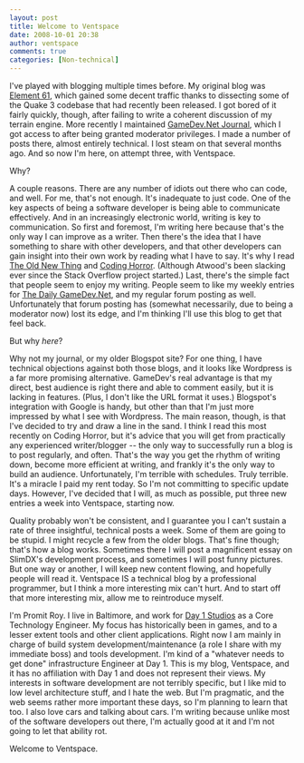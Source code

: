 ```yaml
---
layout: post
title: Welcome to Ventspace
date: 2008-10-01 20:38
author: ventspace
comments: true
categories: [Non-technical]
---
```

I've played with blogging multiple times before. My original blog was <a href="http://element61.blogspot.com/">Element 61</a>, which gained some decent traffic thanks to dissecting some of the Quake 3 codebase that had recently been released. I got bored of it fairly quickly, though, after failing to write a coherent discussion of my terrain engine. More recently I maintained <a href="http://www.gamedev.net/community/forums/mod/journal/journal.asp?user=promit">GameDev.Net Journal</a>, which I got access to after being granted moderator privileges. I made a number of posts there, almost entirely technical. I lost steam on that several months ago. And so now I'm here, on attempt three, with Ventspace.

Why?

A couple reasons. There are any number of idiots out there who can code, and well. For me, that's not enough. It's inadequate to just code. One of the key aspects of being a software developer is being able to communicate effectively. And in an increasingly electronic world, writing is key to communication. So first and foremost, I'm writing here because that's the only way I can improve as a writer. Then there's the idea that I have something to share with other developers, and that other developers can gain insight into their own work by reading what I have to say. It's why I read <a href="http://blogs.msdn.com/oldnewthing/">The Old New Thing</a> and <a href="http://www.codinghorror.com/blog/">Coding Horror</a>. (Although Atwood's been slacking ever since the Stack Overflow project started.) Last, there's the simple fact that people seem to enjoy my writing. People seem to like my weekly entries for <a href="http://www.gamedev.net/">The Daily GameDev.Net</a>, and my regular forum posting as well. Unfortunately that forum posting has (somewhat necessarily, due to being a moderator now) lost its edge, and I'm thinking I'll use this blog to get that feel back.

But why <em>here</em>?

Why not my journal, or my older Blogspot site? For one thing, I have technical objections against both those blogs, and it looks like Wordpress is a far more promising alternative. GameDev's real advantage is that my direct, best audience is right there and able to comment easily, but it is lacking in features. (Plus, I don't like the URL format it uses.) Blogspot's integration with Google is handy, but other than that I'm just more impressed by what I see with Wordpress. The main reason, though, is that I've decided to try and draw a line in the sand. I think I read this most recently on Coding Horror, but it's advice that you will get from practically any experienced writer/blogger -- the only way to successfully run a blog is to post regularly, and often. That's the way you get the rhythm of writing down, become more efficient at writing, and frankly it's the only way to build an audience. Unfortunately, I'm terrible with schedules. Truly terrible. It's a miracle I paid my rent today. So I'm not committing to specific update days. However, I've decided that I will, as much as possible, put three new entries a week into Ventspace, starting now.

Quality probably won't be consistent, and I guarantee you I can't sustain a rate of three insightful, technical posts a week. Some of them are going to be stupid. I might recycle a few from the older blogs. That's fine though; that's how a blog works. Sometimes there I will post a magnificent essay on SlimDX's development process, and sometimes I will post funny pictures. But one way or another, I will keep new content flowing, and hopefully people will read it. Ventspace IS a technical blog by a professional programmer, but I think a more interesting mix can't hurt. And to start off that more interesting mix, allow me to reintroduce myself.

I'm Promit Roy. I live in Baltimore, and work for <a href="http://www.day1studios.com/">Day 1 Studios</a> as a Core Technology Engineer. My focus has historically been in games, and to a lesser extent tools and other client applications. Right now I am mainly in charge of build system development/maintenance (a role I share with my immediate boss) and tools development. I'm kind of a "whatever needs to get done" infrastructure Engineer at Day 1. This is my blog, Ventspace, and it has no affiliation with Day 1 and does not represent their views. My interests in software development are not terribly specific, but I like mid to low level architecture stuff, and I hate the web. But I'm pragmatic, and the web seems rather more important these days, so I'm planning to learn that too. I also love cars and talking about cars. I'm writing because unlike most of the software developers out there, I'm actually good at it and I'm not going to let that ability rot.

Welcome to Ventspace.
